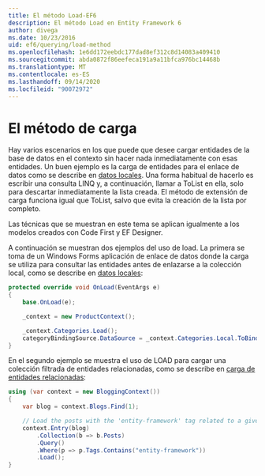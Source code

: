 ```yaml
---
title: El método Load-EF6
description: El método Load en Entity Framework 6
author: divega
ms.date: 10/23/2016
uid: ef6/querying/load-method
ms.openlocfilehash: 1e6dd172eebdc177dad8ef312c8d14083a409410
ms.sourcegitcommit: abda0872f86eefeca191a9a11bfca976bc14468b
ms.translationtype: MT
ms.contentlocale: es-ES
ms.lasthandoff: 09/14/2020
ms.locfileid: "90072972"
---
```

# <a name="the-load-method"></a>El método de carga
Hay varios escenarios en los que puede que desee cargar entidades de la base de datos en el contexto sin hacer nada inmediatamente con esas entidades. Un buen ejemplo es la carga de entidades para el enlace de datos como se describe en [datos locales](xref:ef6/querying/local-data). Una forma habitual de hacerlo es escribir una consulta LINQ y, a continuación, llamar a ToList en ella, solo para descartar inmediatamente la lista creada. El método de extensión de carga funciona igual que ToList, salvo que evita la creación de la lista por completo.  

Las técnicas que se muestran en este tema se aplican igualmente a los modelos creados con Code First y EF Designer.  

A continuación se muestran dos ejemplos del uso de load. La primera se toma de un Windows Forms aplicación de enlace de datos donde la carga se utiliza para consultar las entidades antes de enlazarse a la colección local, como se describe en [datos locales](xref:ef6/querying/local-data):  

``` csharp
protected override void OnLoad(EventArgs e)
{
    base.OnLoad(e);

    _context = new ProductContext();

    _context.Categories.Load();
    categoryBindingSource.DataSource = _context.Categories.Local.ToBindingList();
}
```  

En el segundo ejemplo se muestra el uso de LOAD para cargar una colección filtrada de entidades relacionadas, como se describe en [carga de entidades relacionadas](xref:ef6/querying/related-data):  

``` csharp
using (var context = new BloggingContext())
{
    var blog = context.Blogs.Find(1);

    // Load the posts with the 'entity-framework' tag related to a given blog
    context.Entry(blog)
        .Collection(b => b.Posts)
        .Query()
        .Where(p => p.Tags.Contains("entity-framework"))
        .Load();
}
```  
